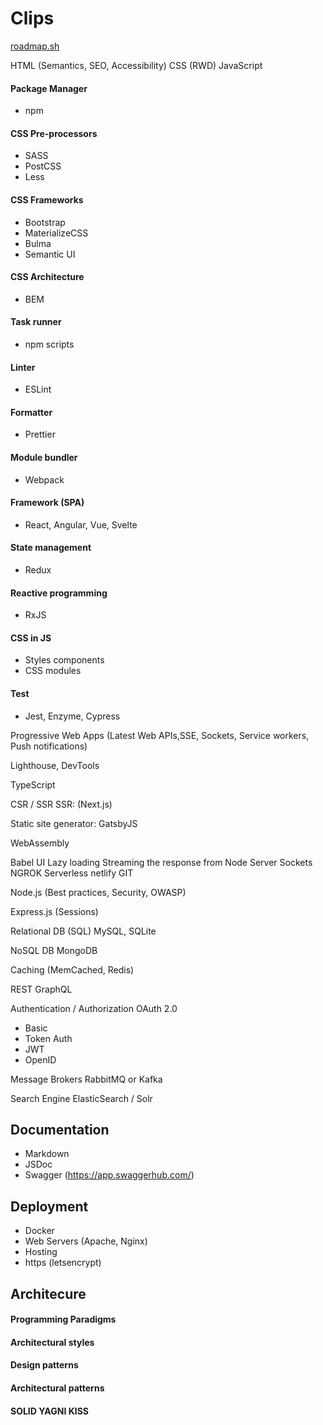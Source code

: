 # Clips

[roadmap.sh](https://roadmap.sh)

HTML (Semantics, SEO, Accessibility)
CSS (RWD)
JavaScript

#### Package Manager
* npm

#### CSS Pre-processors
* SASS
* PostCSS
* Less

#### CSS Frameworks
* Bootstrap
* MaterializeCSS
* Bulma
* Semantic UI
#### CSS Architecture
* BEM
#### Task runner 
* npm scripts
#### Linter
* ESLint
#### Formatter
* Prettier
#### Module bundler
* Webpack
#### Framework (SPA)
* React, Angular, Vue, Svelte
#### State management
* Redux
#### Reactive programming
* RxJS
#### CSS in JS
* Styles components
* CSS modules

#### Test
* Jest, Enzyme, Cypress

Progressive Web Apps (Latest Web APIs,SSE, Sockets, Service workers, Push notifications)

Lighthouse, DevTools

TypeScript

CSR / SSR
SSR: (Next.js)

Static site generator: GatsbyJS

WebAssembly


Babel
UI
Lazy loading
Streaming the response from Node Server
Sockets
NGROK
Serverless
netlify
GIT

Node.js 
(Best practices, Security, OWASP)

Express.js (Sessions)

Relational DB (SQL)
MySQL, SQLite

NoSQL DB
MongoDB

Caching (MemCached, Redis)

REST
GraphQL

Authentication / Authorization
OAuth 2.0
* Basic
* Token Auth
* JWT
* OpenID

Message Brokers
RabbitMQ or Kafka

Search Engine
ElasticSearch / Solr

## Documentation
* Markdown
* JSDoc
* Swagger (https://app.swaggerhub.com/)

## Deployment

* Docker
* Web Servers (Apache, Nginx)
* Hosting
* https (letsencrypt)

## Architecure

#### Programming Paradigms

#### Architectural styles

#### Design patterns

#### Architectural patterns

#### SOLID YAGNI KISS







